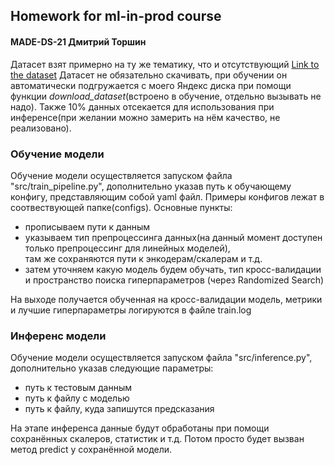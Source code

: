 ## Homework for ml-in-prod course
#### MADE-DS-21 Дмитрий Торшин

Датасет взят примерно на ту же тематику, что и отсутствующий
[Link to the dataset](https://www.kaggle.com/datasets/kamilpytlak/personal-key-indicators-of-heart-disease)
Датасет не обязательно скачивать, при обучении он автоматически подгружается с моего Яндекс диска 
при помощи функции *download_dataset*(встроено в обучение, отдельно вызывать не надо). 
Также 10% данных отсекается для использования при инференсе(при желании можно замерить на нём качество, не реализовано).

### Обучение модели
Обучение модели осуществляется запуском файла "src/train_pipeline.py", дополнительно указав путь к обучающему конфигу, 
представляющим собой yaml файл. Примеры конфигов лежат в соотвествующей папке(configs). Основные пункты:
* прописываем пути к данным
* указываем тип препроцессинга данных(на данный момент доступен только препроцессинг для линейных моделей), \
 там же сохраняются пути к энкодерам/скалерам и т.д.
* затем уточняем какую модель будем обучать, тип кросс-валидации и пространство поиска гиперпараметров 
 (через Randomized Search)

На выходе получается обученная на кросс-валидации модель, метрики и лучшие гиперпараметры логируются в файле train.log

### Инференс модели
Обучение модели осуществляется запуском файла "src/inference.py", дополнительно указав следующие параметры:
* путь к тестовым данным
* путь к файлу с моделью
* путь к файлу, куда запишутся предсказания

На этапе инференса данные будут обработаны при помощи сохранённых скалеров, статистик и т.д. 
Потом просто будет вызван метод predict у сохранённой модели.

